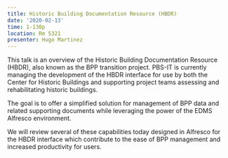 ```yaml
---
title: Historic Building Documentation Resource (HBDR)
date: '2020-02-13'
time: 1-130p
location: Rm 5321
presenter: Hugo Martinez
---
```


This talk is an overview of the Historic Building Documentation Resource (HBDR), also known as the BPP transition project. PBS-IT is currently managing the development of the HBDR interface for use by both the Center for Historic Buildings and supporting project teams assessing and rehabilitating historic buildings.

The goal is to offer a simplified solution for management of BPP data and related supporting documents while leveraging the power of the EDMS Alfresco environment.

We will review several of these capabilities today designed in Alfresco for the HBDR interface which contribute to the ease of BPP management and increased productivity for users.
